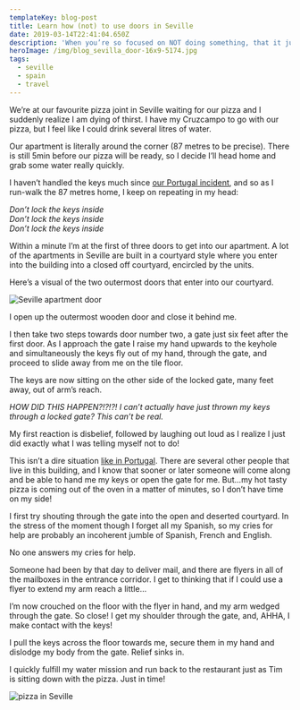 ```yaml
---
templateKey: blog-post
title: Learn how (not) to use doors in Seville
date: 2019-03-14T22:41:04.650Z
description: 'When you’re so focused on NOT doing something, that it just happens'
heroImage: /img/blog_sevilla_door-16x9-5174.jpg
tags:
  - seville
  - spain
  - travel
---
```

We’re at our favourite pizza joint in Seville waiting for our pizza and I suddenly realize I am dying of thirst. I have my Cruzcampo to go with our pizza, but I feel like I could drink several litres of water.

Our apartment is literally around the corner (87 metres to be precise). There is still 5min before our pizza will be ready, so I decide I’ll head home and grab some water really quickly.

I haven’t handled the keys much since [our Portugal incident](https://www.timandvictoria.com/blog/2019-02-07-learn-how-not-to-use-a-portuguese-door/), and so as I run-walk the 87 metres home, I keep on repeating in my head:

_Don’t lock the keys inside_\
_Don’t lock the keys inside_\
_Don’t lock the keys inside_

Within a minute I’m at the first of three doors to get into our apartment. A lot of the apartments in Seville are built in a courtyard style where you enter into the building into a closed off courtyard, encircled by the units.

Here’s a visual of the two outermost doors that enter into our courtyard.

![Seville apartment door](/img/blog_sevilla_door-5x7-5282.jpg "Seville apartment door")

I open up the outermost wooden door and close it behind me. 

I then take two steps towards door number two, a gate just six feet after the first door. As I approach the gate I raise my hand upwards to the keyhole and simultaneously the keys fly out of my hand, through the gate, and proceed to slide away from me on the tile floor. 

The keys are now sitting on the other side of the locked gate, many feet away, out of arm’s reach.

_HOW DID THIS HAPPEN?!?!?! I can’t actually have just thrown my keys through a locked gate? This can’t be real._

My first reaction is disbelief, followed by laughing out loud as I realize I just did exactly what I was telling myself not to do!

This isn’t a dire situation [like in Portugal](https://www.timandvictoria.com/blog/2019-02-07-learn-how-not-to-use-a-portuguese-door/). There are several other people that live in this building, and I know that sooner or later someone will come along and be able to hand me my keys or open the gate for me. But...my hot tasty pizza is coming out of the oven in a matter of minutes, so I don’t have time on my side! 

I first try shouting through the gate into the open and deserted courtyard. In the stress of the moment though I forget all my Spanish, so my cries for help are probably an incoherent jumble of Spanish, French and English.

No one answers my cries for help.

Someone had been by that day to deliver mail, and there are flyers in all of the mailboxes in the entrance corridor. I get to thinking that if I could use a flyer to extend my arm reach a little…

I’m now crouched on the floor with the flyer in hand, and my arm wedged through the gate. So close! I get my shoulder through the gate, and, AHHA, I make contact with the keys! 

I pull the keys across the floor towards me, secure them in my hand and dislodge my body from the gate. Relief sinks in.

I quickly fulfill my water mission and run back to the restaurant just as Tim is sitting down with the pizza. Just in time!

![pizza in Seville](/img/blog_sevilla_door-16x9-5150.jpg "pizza in Seville")
